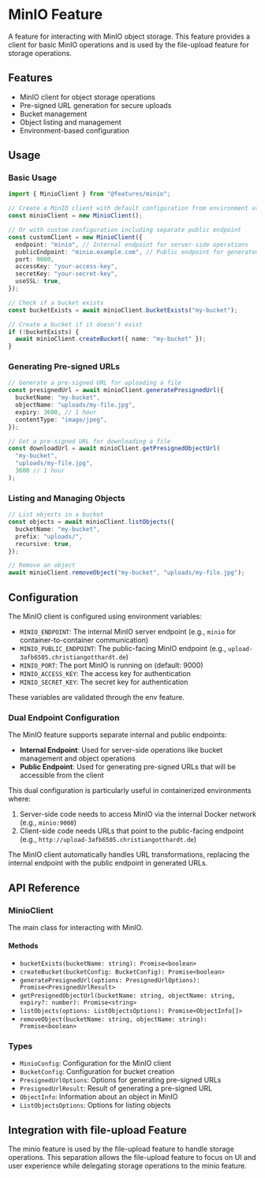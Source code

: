 # MinIO Feature

A feature for interacting with MinIO object storage. This feature provides a client for basic MinIO operations and is used by the file-upload feature for storage operations.

## Features

- MinIO client for object storage operations
- Pre-signed URL generation for secure uploads
- Bucket management
- Object listing and management
- Environment-based configuration

## Usage

### Basic Usage

```typescript
import { MinioClient } from "@features/minio";

// Create a MinIO client with default configuration from environment variables
const minioClient = new MinioClient();

// Or with custom configuration including separate public endpoint
const customClient = new MinioClient({
  endpoint: "minio", // Internal endpoint for server-side operations
  publicEndpoint: "minio.example.com", // Public endpoint for generated URLs
  port: 9000,
  accessKey: "your-access-key",
  secretKey: "your-secret-key",
  useSSL: true,
});

// Check if a bucket exists
const bucketExists = await minioClient.bucketExists("my-bucket");

// Create a bucket if it doesn't exist
if (!bucketExists) {
  await minioClient.createBucket({ name: "my-bucket" });
}
```

### Generating Pre-signed URLs

```typescript
// Generate a pre-signed URL for uploading a file
const presignedUrl = await minioClient.generatePresignedUrl({
  bucketName: "my-bucket",
  objectName: "uploads/my-file.jpg",
  expiry: 3600, // 1 hour
  contentType: "image/jpeg",
});

// Get a pre-signed URL for downloading a file
const downloadUrl = await minioClient.getPresignedObjectUrl(
  "my-bucket",
  "uploads/my-file.jpg",
  3600 // 1 hour
);
```

### Listing and Managing Objects

```typescript
// List objects in a bucket
const objects = await minioClient.listObjects({
  bucketName: "my-bucket",
  prefix: "uploads/",
  recursive: true,
});

// Remove an object
await minioClient.removeObject("my-bucket", "uploads/my-file.jpg");
```

## Configuration

The MinIO client is configured using environment variables:

- `MINIO_ENDPOINT`: The internal MinIO server endpoint (e.g., `minio` for container-to-container communication)
- `MINIO_PUBLIC_ENDPOINT`: The public-facing MinIO endpoint (e.g., `upload-3afb6505.christiangotthardt.de`)
- `MINIO_PORT`: The port MinIO is running on (default: 9000)
- `MINIO_ACCESS_KEY`: The access key for authentication
- `MINIO_SECRET_KEY`: The secret key for authentication

These variables are validated through the env feature.

### Dual Endpoint Configuration

The MinIO feature supports separate internal and public endpoints:

- **Internal Endpoint**: Used for server-side operations like bucket management and object operations
- **Public Endpoint**: Used for generating pre-signed URLs that will be accessible from the client

This dual configuration is particularly useful in containerized environments where:

1. Server-side code needs to access MinIO via the internal Docker network (e.g., `minio:9000`)
2. Client-side code needs URLs that point to the public-facing endpoint (e.g., `http://upload-3afb6505.christiangotthardt.de`)

The MinIO client automatically handles URL transformations, replacing the internal endpoint with the public endpoint in generated URLs.

## API Reference

### MinioClient

The main class for interacting with MinIO.

#### Methods

- `bucketExists(bucketName: string): Promise<boolean>`
- `createBucket(bucketConfig: BucketConfig): Promise<boolean>`
- `generatePresignedUrl(options: PresignedUrlOptions): Promise<PresignedUrlResult>`
- `getPresignedObjectUrl(bucketName: string, objectName: string, expiry?: number): Promise<string>`
- `listObjects(options: ListObjectsOptions): Promise<ObjectInfo[]>`
- `removeObject(bucketName: string, objectName: string): Promise<boolean>`

### Types

- `MinioConfig`: Configuration for the MinIO client
- `BucketConfig`: Configuration for bucket creation
- `PresignedUrlOptions`: Options for generating pre-signed URLs
- `PresignedUrlResult`: Result of generating a pre-signed URL
- `ObjectInfo`: Information about an object in MinIO
- `ListObjectsOptions`: Options for listing objects

## Integration with file-upload Feature

The minio feature is used by the file-upload feature to handle storage operations. This separation allows the file-upload feature to focus on UI and user experience while delegating storage operations to the minio feature.
